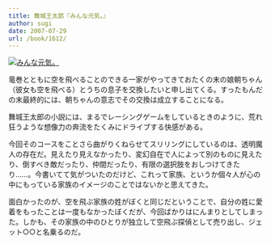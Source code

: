 ```yaml
---
title: 舞城王太郎『みんな元気。』
author: sugi
date: 2007-07-29
url: /book/1612/
---
```

<a href="http://www.amazon.co.jp/exec/obidos/ASIN/4101186324/chezsugi-22/ref=nosim/" name="amazletlink" target="_blank"><img src="http://i2.wp.com/ecx.images-amazon.com/images/I/51keB4bo2EL.SL160.jpg?w=660" alt="みんな元気。" class="alignleft" data-recalc-dims="1" /></a>

竜巻とともに空を飛べることのできる一家がやってきておたくの末の娘朝ちゃん（彼女も空を飛べる）とうちの息子を交換したいと申し出てくる。すったもんだの末最終的には、朝ちゃんの意志でその交換は成立することになる。

舞城王太郎の小説には、まるでレーシングゲームをしているときのように、荒れ狂うような想像力の奔流をたくみにドライブする快感がある。

今回そのコースをことさら曲がりくねらせてスリリングにしているのは、透明魔人の存在だ。見えたり見えなかったり、変幻自在で人によって別のものに見えたり、倒すべき敵だったり、仲間だったり、有限の選択肢をおしつけてきたり......。今書いてて気がついたのだけど、これって家族、というか個々人が心の中にもっている家族のイメージのことではないかと思えてきた。

面白かったのが、空を飛ぶ家族の姓がぼくと同じだということで、自分の姓に愛着をもったことは一度もなかったぼくだが、今回ばかりはにんまりとしてしまった。しかも、その家族の中のひとりが独立して空飛ぶ探偵として売り出し、ジェット○○と名乗るのだ。

